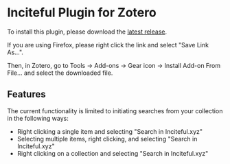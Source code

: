 # Inciteful Plugin for Zotero

To install this plugin, please download the [latest release](https://github.com/inciteful-xyz/inciteful-zotero-plugin/releases/latest/). 

If you are using Firefox, please right click the link and select "Save Link As...".

Then, in Zotero, go to Tools -> Add-ons -> Gear icon -> Install Add-on From File... and select the downloaded file.

## Features
The current functionality is limited to initiating searches from your collection in the following ways:

- Right clicking a single item and selecting "Search in Inciteful.xyz"
- Selecting multiple items, right clicking, and selecting "Search in Inciteful.xyz"
- Right clicking on a collection and selecting "Search in Inciteful.xyz"